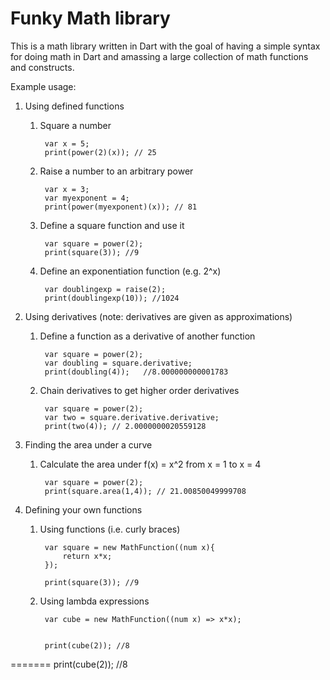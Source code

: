 Funky Math library
==================

This is a math library written in Dart with the goal of having a simple syntax for doing math in Dart and amassing a large collection of math functions and constructs.

Example usage:

1. Using defined functions
    1. Square a number
    
            var x = 5;
            print(power(2)(x)); // 25

    2. Raise a number to an arbitrary power

            var x = 3;
            var myexponent = 4;
            print(power(myexponent)(x)); // 81

    3. Define a square function and use it

            var square = power(2);
            print(square(3)); //9

    4. Define an exponentiation function (e.g. 2^x)

            var doublingexp = raise(2);
            print(doublingexp(10)); //1024

2. Using derivatives (note: derivatives are given as approximations)
    1. Define a function as a derivative of another function

            var square = power(2);
            var doubling = square.derivative;
            print(doubling(4));   //8.000000000001783

    2. Chain derivatives to get higher order derivatives

            var square = power(2);
            var two = square.derivative.derivative;
            print(two(4)); // 2.0000000020559128

3. Finding the area under a curve 
    1. Calculate the area under f(x) = x^2 from x = 1 to x = 4
    
            var square = power(2);
            print(square.area(1,4)); // 21.00850049999708

4. Defining your own functions
    1. Using functions (i.e. curly braces)
    
            var square = new MathFunction((num x){
                return x*x;
            });

            print(square(3)); //9

    2. Using lambda expressions
        
            var cube = new MathFunction((num x) => x*x);
            

            print(cube(2)); //8
=======
            print(cube(2)); //8

